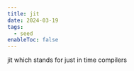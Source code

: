 ```yaml
---
title: jit
date: 2024-03-19
tags:
  - seed
enableToc: false
---
```

jit which stands for just in time compilers 